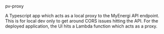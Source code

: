 pv-proxy

A Typescript app which acts as a local proxy to the MyEnergi API endpoint. This is for local dev only to get around CORS issues hitting the API. For the deployed application, the UI hits a Lambda function which acts as a proxy. 
